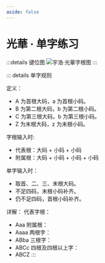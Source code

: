 ```yaml
---
aside: false
---
```

# 光華 · 单字练习
<script setup>
import Train from "@/train/CharTrain.vue"
</script>
<Train name="light" zigenUrl="/zigen-light.csv" :range="[0,200]" />

:::details 键位图
![宇浩·光華字根图](/yulight.webp)
:::


::: details 单字规则

定义：
- A 为首根大码，a 为首根小码。
- B 为第二根大码，b 为第二根小码。
- C 为第三根大码，b 为第三根小码。
- Z 为末根大码，z 为末根小码。

字根输入时:
- 代表根：大码 + 小码 + 小码
- 附属根：大码 + 小码 + 小码 + 小码

单字输入时：
- 取首、二、三、末根大码。
- 不足四码，末根小码补齐。
- 仍不足四码，首根小码补齐。

详解：
代表字根：
- Aaa
附属根：
- Aaaa
两根字：
- ABba
三根字：
- ABCc
四根及四根以上字：
- ABCZ
:::